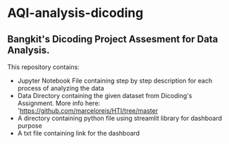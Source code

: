 # AQI-analysis-dicoding
## Bangkit's Dicoding Project Assesment for Data Analysis. 
This repository contains:

- Jupyter Notebook File containing step by step description for each process of analyzing the data
- Data Directory containing the given dataset from Dicoding's Assignment. More info here: 'https://github.com/marceloreis/HTI/tree/master
- A directory containing python file using streamlit library for dashboard purpose
- A txt file containing link for the dashboard

